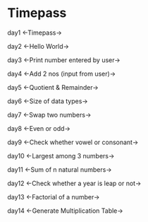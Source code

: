 # Timepass


day1
<-Timepass->

day2
<-Hello World->

day3
<-Print number entered by user->

day4
<-Add 2 nos (input from user)->

day5
<-Quotient & Remainder->

day6
<-Size of data types->

day7
<-Swap two numbers->

day8
<-Even or odd->

day9
<-Check whether vowel or consonant->

day10
<-Largest among 3 numbers->

day11
<-Sum of n natural numbers->

day12
<-Check whether a year is leap or not->

day13
<-Factorial of a number->

day14
<-Generate Multiplication Table->



